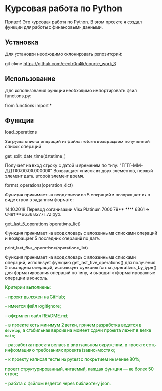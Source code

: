 # Курсовая работа по Python

Привет! Это курсовая работа по Python. В этом проекте я создал функции для работы с финансовыми данными.

## Установка
Для установки необходимо склонировать репозиторий:

git clone https://github.com/electr0n4ik/course_work_3

## Использование

Для использования функций необходимо импортировать файл functions.py:

from functions import *

## Функции

<p>load_operations</p>
Зaгрузка списка операций из файла
:return: возвращаем полученный список операций

<p>get_split_date_time(datetime_)</p>
Получает на вход строку с датой и временем по типу:
    "ГГГГ-ММ-ДДT00:00:00.000000"
Возвращает список из двух элементов,
первый элемент дата,
второй элемент время.

<p>format_operations(operation_dict)</p>
Функция принимает на вход список из 5 операций и возвращает их в виде строк в заданном формате:

14.10.2018 Перевод организации
Visa Platinum 7000 79** **** 6361 -> Счет **9638
82771.72 руб.

<p>get_last_5_operations(operations_lict)</p>
Функция принимает на вход словарь с вложенными списками операций и возвращает
5 последних операций по дате.

<p>print_last_five_operations(operations_list)</p>
Функция принимает на вход словарь с вложенными списками операций,
использует функцию get_last_five_operations() для получения 5 последних операций,
использует функцию format_operations_by_type() для форматирования операций по типу,
и выводит отформатированные операции в консоль.


<span style="color:green">Критерии выполнены:</span>

<font color="green">- проект выложен на GitHub;</font>

<font color="green">- имеется файл юgitignore;</font>

<font color="green">- оформлен файл README.md;</font>

<font color="green">- в проекте есть минимум 2 ветки, причем разработка ведется в `develop`, а стабильная версия на момент сдачи проекта лежит в ветке `main`;</font>

<font color="green">- разработка проекта велась в виртуальном окружении, в проекте есть информация о требованиях проекта (зависимостях);</font>

<font color="green">- к проекту написал тесты на pytest с покрытием не менее 80%;</font>

<font color="green"> проект структурированный, читаемый, каждая функция — не более 50 строк;</font>

<font color="green">- работа с файлом ведется через библиотеку json.</font>

